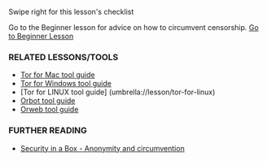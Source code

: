 [Title]: # (What now?)
[Order]: # (3)

Swipe right for this lesson's checklist

Go to the Beginner lesson for advice on how to circumvent censorship.
[Go to Beginner Lesson](umbrella://lesson/the-internet/0)

### RELATED LESSONS/TOOLS

*   [Tor for Mac tool guide](umbrella://lesson/tor-for-mac-os-x)
*   [Tor for Windows tool guide](umbrella://lesson/tor-for-windows)
*	[Tor for LINUX tool guide] (umbrella://lesson/tor-for-linux)
*   [Orbot tool guide](umbrella://lesson/orbot-&-orweb)
*   [Orweb tool guide](umbrella://lesson/orbot-&-orweb)

### FURTHER READING

*   [Security in a Box - Anonymity and circumvention](https://securityinabox.org/en/guide/anonymity-and-circumvention)
